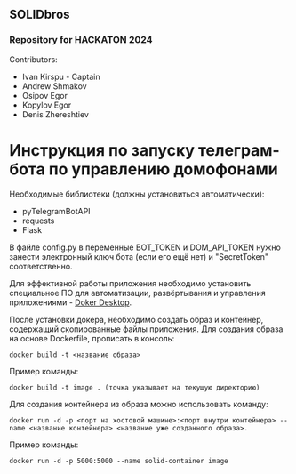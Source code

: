 ## SOLIDbros

### Repository for HACKATON 2024

Contributors:
 - Ivan Kirspu - Captain
 - Andrew Shmakov
 - Osipov Egor
 - Kopylov Egor
 - Denis Zhereshtiev

# Инструкция по запуску телеграм-бота по управлению домофонами
Необходимые библиотеки (должны установиться автоматически):
- pyTelegramBotAPI
- requests
- Flask

В файле config.py в переменные BOT_TOKEN и DOM_API_TOKEN нужно занести электронный ключ бота (если его ещё нет) и "SecretToken" соответственно.

Для эффективной работы приложения необходимо установить специальное ПО для автоматизации, развёртывания и управления приложениями - [Doker Desktop](https://www.docker.com/).

После установки докера, необходимо создать образ и контейнер, содержащий скопированные файлы приложения. Для создания образа на основе Dockerfile, прописать в консоль: 
```shell
docker build -t <название образа> 
```
Пример команды:
```shell
docker build -t image . (точка указывает на текущую директорию)
```
Для создания контейнера из образа можно использовать команду:
```shell
docker run -d -p <порт на хостовой машине>:<порт внутри контейнера> --name <название контейнера> <название уже созданного образа>.
```
Пример команды:
```shell
docker run -d -p 5000:5000 --name solid-container image
```